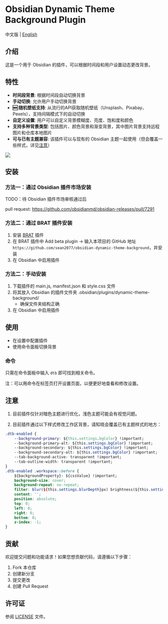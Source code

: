# Obsidian Dynamic Theme Background Plugin

中文版 | [English](README.md)

## 介绍

这是一个用于 Obsidian 的插件，可以根据时间段和用户设置动态更改背景。

## 特性

- **时间段背景**: 根据时间段自动切换背景
- **手动切换**: 允许用户手动切换背景
- **🆕 随机壁纸支持**: 从流行的API获取随机壁纸（Unsplash、Pixabay、Pexels），支持间隔模式下的自动切换
- **自定义设置**: 用户可以自定义背景模糊度、亮度、饱和度和颜色
- **支持多种背景类型**: 包括图片、颜色背景和渐变背景，其中图片背景支持远程图片和仓库本地图片
- **可与已有主题兼容**: 该插件可以与现有的 Obsidian 主题一起使用（但会覆盖一些样式，详见[注意](#注意)）

![](assets/dtb-demo.gif)

## 安装

### 方法一：通过 Obsidian 插件市场安装

TODO：待 Obsidian 插件市场审核通过后

pull request: https://github.com/obsidianmd/obsidian-releases/pull/7291

### 方法二：通过 BRAT 插件安装

1. 安装 [BRAT](https://github.com/TfTHacker/obsidian42-brat) 插件
2. 在 BRAT 插件中 Add beta plugin -> 输入本项目的 GitHub 地址 `https://github.com/sean2077/obsidian-dynamic-theme-background`，并安装
3. 在 Obsidian 中启用插件

### 方法二：手动安装
1. 下载插件的 main.js, manifest.json 和 style.css 文件
2. 将其放入 Obsidian 的插件文件夹 .obsidian/plugins/dynamic-theme-background/
   - 确保文件夹结构正确
3. 在 Obsidian 中启用插件

## 使用

- 在设置中配置插件
- 使用命令面板切换背景

### 命令

只需在命令面板中输入 `dtb` 即可找到相关命令。

注：可以用命令在标签页打开设置页面，以便更好地查看和修改设置。

## 注意

1. 目前插件仅针对暗色主题进行优化，浅色主题可能会有视觉问题。

2. 目前插件通过以下样式修改工作区背景，请知晓会覆盖已有主题样式的地方：

```css
.dtb-enabled {
    --background-primary: ${this.settings.bgColor} !important;
    --background-primary-alt: ${this.settings.bgColor} !important;
    --background-secondary: ${this.settings.bgColor} !important;
    --background-secondary-alt: ${this.settings.bgColor} !important;
    --tab-background-active: transparent !important;
    --tab-outline-width: transparent !important;
}
.dtb-enabled .workspace::before {
    ${backgroundProperty}: ${cssValue} !important;
    background-size: cover;
    background-repeat: no-repeat;
    filter: blur(${this.settings.blurDepth}px) brightness(${this.settings.brightness4Bg}) saturate(${this.settings.saturate4Bg});
    content: '';
    position: absolute;
    top: 0;
    left: 0;
    right: 0;
    bottom: 0;
    z-index: -1;
}
```

## 贡献

欢迎提交问题和功能请求！如果您想贡献代码，请遵循以下步骤：

1. Fork 本仓库
2. 创建新分支
3. 提交更改
4. 创建 Pull Request

## 许可证

参阅 [LICENSE](LICENSE) 文件。
